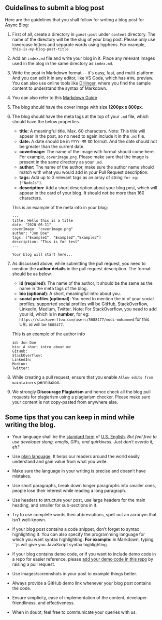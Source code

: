 ## Guidelines to submit a blog post

Here are the guidelines that you shall follow for writing a blog post for Async Blog:

1. First of all, create a directory in `guest-post` under `content` directory. The name of the directory will be the slug of your blog post. Please only use lowercase letters and separate words using hyphens. For example, `this-is-my-blog-post-title`
2. Add an `index.md` file and write your blog in it. Place any relevant images used in the blog in the same directory as `index.md`.
3. Write the post in Markdown format -- it's easy, fast, and multi-platform. And you can edit it in any editor, like VS Code, which has `HTML` preview. You can also use online tools like [Dillinger](https://dillinger.io/), where you find the sample content to understand the syntax of Markdown.
4. You can also refer to this [Markdown Guide](https://github.com/adam-p/markdown-here/wiki/Markdown-Cheatsheet)
5. The blog should have the cover image with size **1200px x 800px**.
6. The blog should have the meta tags at the top of your `.md` file, which should have the below properties.

   - **title:** A meaningful title. Max. 60 characters.
     Note: This title will appear in the post, so no need to again include it in the `.md` file.
   - **date:** A date should be in `YYYY-MM-DD` format. And the date should not be greater than the current date.
   - **coverImage:** The name of the image with format should come here. For example, `coverimage.png`. Please make sure that the image is present in the same directory as your `.md`.
   - **author:** The name of the author, make sure the author name should match with what you would add in your Pull Request description.
   - **tags:** Add up to 3 relevant tags as an array of string `for eg: ["NodeJs"]`.
   - **description:** Add a short description about your blog post, which will appear in the card of your blog. It should not be more than 160 characters. 

   This is an example of the meta info in your blog:

   ```
   ---
   title: Hello this is a title
   date: "2020-06-11"
   coverImage: "coverImage.png"
   author: "Jon Doe"
   tags: ["Example1", "Example2","Example3"]
   description: "This is for test"
   ---

   Your blog will start here...

   ```

7. As discussed above, while submitting the pull request, you need to mention the **author details** in the pull request description. The format should be as below.

   - **id (required)**: The name of the author, it should be the same as the name in the meta tags of the blog.
   - **bio (optional)**: A short, meaningful intro about you.
   - **social profiles (optional)**: You need to mention the id of your social profiles; supported social profiles will be GitHub, StackOverflow, LinkedIn, Medium, Twitter.
     Note: For StackOverflow, you need to add your id, which is in **number**, for eg: `https://stackoverflow.com/users/5688477/modi-mohammed` for this URL id will be `5688477`.

   This is an example of the author info

   ```
   id: Jon Doe
   bio: A short intro about me
   GitHub:
   StackOverflow:
   LinkedIn:
   Medium:
   Twitter:
   ```

8. While creating a pull request, ensure that you enable `Allow edits from maintainers` permission.
9. We strongly **Discourage Plagiarism** and hence check all the blog pull requests for plagiarism using a plagiarism checker. Please make sure your content is not copy-pasted from anywhere else.

## Some tips that you can keep in mind while writing the blog.


- Your language shall be the [standard form](https://www.lexico.com/grammar/standard-english) of [U.S. English](https://www.lexico.com/grammar/british-and-spelling). *But feel free to use developer slang, emojis, GIFs, and quirkiness. Just don’t overdo it, eh?*

- Use [plain language](https://www.plainlanguage.gov/about/definitions/). It helps our readers around the world easily understand and gain value from what you write.

- Make sure the language in your writing is precise and doesn’t have mistakes.

- Use short paragraphs, break down longer paragraphs into smaller ones, people lose their interest while reading a long paragraph.

- Use headers to structure your post, use large headers for the main heading, and smaller for sub-sections in it.

- Try to use complete words then abbreviations, spell out an acronym that isn’t well-known.

- If your blog post contains a code snippet, don't forget to syntax highlighting it. You can also specify the programming language for which you want syntax highlighting.
  **For example:** in Markdown, typing ```js will give you JavaScript syntax highlighting.

- If your blog contains demo code, or if you want to include demo code in a repo for easier reference, please [add your demo code in this repo](https://github.com/LoginRadius/engineering-blog-samples) by raising a pull request.

- Use images/screenshots in your post to example things better.

- Always provide a GitHub demo link whenever your blog post contains the code.

- Ensure simplicity, ease of implementation of the content, developer-friendliness, and effectiveness.

- When in doubt, feel free to communicate your queries with us.
